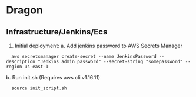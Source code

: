 # Dragon



## Infrastructure/Jenkins/Ecs

1. Initial deployment:
  a. Add jenkins password to AWS Secrets Manager
  ```
    aws secretsmanager create-secret --name JenkinsPassword --description "Jenkins admin password" --secret-string "somepassword" --region us-east-1
  ```
  b. Run init.sh (Requires aws cli v1.16.11)
  ```
    source init_script.sh
  ```
